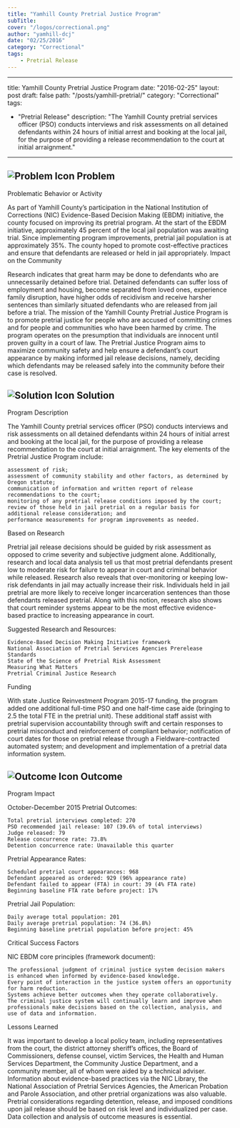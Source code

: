 ```yaml
---
title: "Yamhill County Pretrial Justice Program"
subTitle: 
cover: "/logos/correctional.png"
author: "yamhill-dcj"
date: "02/25/2016"
category: "Correctional"
tags:
    - Pretrial Release  
---
```

---
title: Yamhill County Pretrial Justice Program
date: "2016-02-25"
layout: post
draft: false
path: "/posts/yamhill-pretrial/"
category: "Correctional"
tags:
  - "Pretrial Release"
description: "The Yamhill County pretrial services officer (PSO) conducts interviews and risk assessments on all detained defendants within 24 hours of initial arrest and booking at the local jail, for the purpose of providing a release recommendation to the court at initial arraignment."
---
## ![Problem Icon](https://github.com/google/material-design-icons/raw/master/alert/1x_web/ic_error_outline_black_48dp.png "Problem") Problem

Problematic Behavior or Activity

As part of Yamhill County’s participation in the National Institution of Corrections (NIC) Evidence-Based Decision Making (EBDM) initiative, the county focused on improving its pretrial program. At the start of the EBDM initiative, approximately 45 percent of the local jail population was awaiting trial. Since implementing program improvements, pretrial jail population is at approximately 35%. The county hoped to promote cost-effective practices and ensure that defendants are released or held in jail appropriately.
Impact on the Community

Research indicates that great harm may be done to defendants who are unnecessarily detained before trial. Detained defendants can suffer loss of employment and housing, become separated from loved ones, experience family disruption, have higher odds of recidivism and receive harsher sentences than similarly situated defendants who are released from jail before a trial. The mission of the Yamhill County Pretrial Justice Program is to promote pretrial justice for people who are accused of committing crimes and for people and communities who have been harmed by crime. The program operates on the presumption that individuals are innocent until proven guilty in a court of law. The Pretrial Justice Program aims to maximize community safety and help ensure a defendant’s court appearance by making informed jail release decisions, namely, deciding which defendants may be released safely into the community before their case is resolved.

## ![Solution Icon](https://github.com/google/material-design-icons/raw/master/action/1x_web/ic_lightbulb_outline_black_48dp.png "Solution") Solution

Program Description

The Yamhill County pretrial services officer (PSO) conducts interviews and risk assessments on all detained defendants within 24 hours of initial arrest and booking at the local jail, for the purpose of providing a release recommendation to the court at initial arraignment. The key elements of the Pretrial Justice Program include:

    assessment of risk;
    assessment of community stability and other factors, as determined by Oregon statute;
    communication of information and written report of release recommendations to the court;
    monitoring of any pretrial release conditions imposed by the court;
    review of those held in jail pretrial on a regular basis for additional release consideration; and
    performance measurements for program improvements as needed.

Based on Research

Pretrial jail release decisions should be guided by risk assessment as opposed to crime severity and subjective judgment alone. Additionally, research and local data analysis tell us that most pretrial defendants present low to moderate risk for failure to appear in court and criminal behavior while released. Research also reveals that over-monitoring or keeping low-risk defendants in jail may actually increase their risk. Individuals held in jail pretrial are more likely to receive longer incarceration sentences than those defendants released pretrial. Along with this notion, research also shows that court reminder systems appear to be the most effective evidence-based practice to increasing appearance in court.

Suggested Research and Resources:

    Evidence-Based Decision Making Initiative framework
    National Association of Pretrial Services Agencies Prerelease Standards
    State of the Science of Pretrial Risk Assessment
    Measuring What Matters
    Pretrial Criminal Justice Research

Funding

With state Justice Reinvestment Program 2015-17 funding, the program added one additional full-time PSO and one half-time case aide (bringing to 2.5 the total FTE in the pretrial unit). These additional staff assist with pretrial supervision accountability through swift and certain responses to pretrial misconduct and reinforcement of compliant behavior; notification of court dates for those on pretrial release through a Fieldware-contracted automated system; and development and implementation of a pretrial data information system.

## ![Outcome Icon](https://github.com/google/material-design-icons/raw/master/action/1x_web/ic_view_list_black_48dp.png "Outcome") Outcome

Program Impact

October-December 2015 Pretrial Outcomes:

    Total pretrial interviews completed: 270
    PSO recommended jail release: 107 (39.6% of total interviews)
    Judge released: 79
    Release concurrence rate: 73.8%
    Detention concurrence rate: Unavailable this quarter

Pretrial Appearance Rates:

    Scheduled pretrial court appearances: 968
    Defendant appeared as ordered: 929 (96% appearance rate)
    Defendant failed to appear (FTA) in court: 39 (4% FTA rate)
    Beginning baseline FTA rate before project: 17%

Pretrial Jail Population:

    Daily average total population: 201
    Daily average pretrial population: 74 (36.8%)
    Beginning baseline pretrial population before project: 45%

Critical Success Factors

NIC EBDM core principles (framework document):

    The professional judgment of criminal justice system decision makers is enhanced when informed by evidence-based knowledge.
    Every point of interaction in the justice system offers an opportunity for harm reduction.
    Systems achieve better outcomes when they operate collaboratively.
    The criminal justice system will continually learn and improve when professionals make decisions based on the collection, analysis, and use of data and information.

Lessons Learned

It was important to develop a local policy team, including representatives from the court, the district attorney sheriff’s offices, the Board of Commissioners, defense counsel, victim Services, the Health and Human Services Department, the Community Justice Department, and a community member, all of whom were aided by a technical adviser. Information about evidence-based practices via the NIC Library, the National Association of Pretrial Services Agencies, the American Probation and Parole Association, and other pretrial organizations was also valuable. Pretrial considerations regarding detention, release, and imposed conditions upon jail release should be based on risk level and individualized per case. Data collection and analysis of outcome measures is essential.

